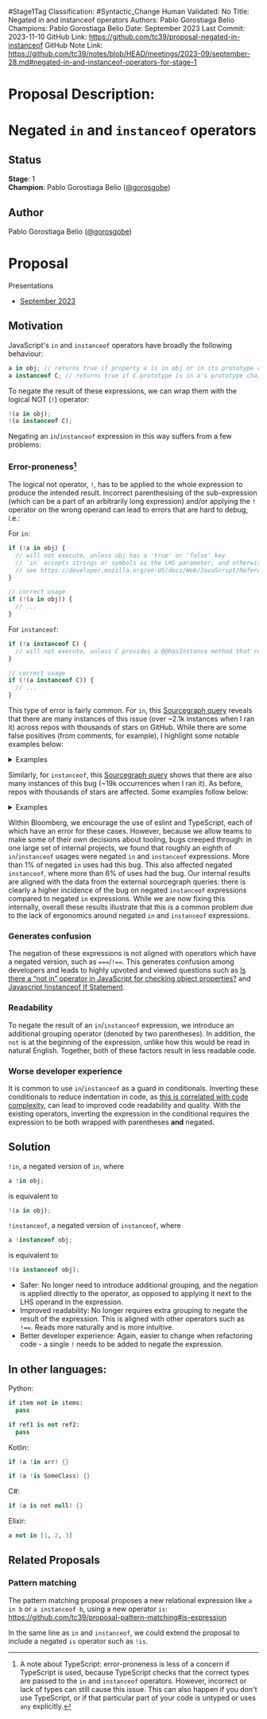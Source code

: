 #Stage1Tag
Classification: #Syntactic_Change
Human Validated: No
Title: Negated in and instanceof operators
Authors: Pablo Gorostiaga Belio
Champions: Pablo Gorostiaga Belio
Date: September 2023
Last Commit: 2023-11-10
GitHub Link: https://github.com/tc39/proposal-negated-in-instanceof
GitHub Note Link: https://github.com/tc39/notes/blob/HEAD/meetings/2023-09/september-28.md#negated-in-and-instanceof-operators-for-stage-1

# Proposal Description:
# Negated `in` and `instanceof` operators

## Status

**Stage**: 1  
**Champion**: Pablo Gorostiaga Belio ([@gorosgobe](https://github.com/gorosgobe))  

## Author
Pablo Gorostiaga Belio ([@gorosgobe](https://github.com/gorosgobe))

# Proposal

Presentations

- [September 2023](https://docs.google.com/presentation/d/1vwNOjUiUvy6TzK6t0Mb8qgyKwBNszly9HibJJpUa_Eo/edit) 

## Motivation

JavaScript's `in` and `instanceof` operators have broadly the following behaviour:

```js
a in obj; // returns true if property a is in obj or in its prototype chain, false otherwise
a instanceof C; // returns true if C.prototype is in a's prototype chain, false otherwise
```

To negate the result of these expressions, we can wrap them with the logical NOT (`!`) operator:

```js
!(a in obj);
!(a instanceof C);
```

Negating an `in`/`instanceof` expression in this way suffers from a few problems:

### Error-proneness[^1]

The logical not operator, `!`, has to be applied to the whole expression to produce the intended result. Incorrect parenthesising of the sub-expression (which can be a part of an arbitrarily long expression) and/or applying the `!` operator on the wrong operand can lead to errors that are hard to debug, i.e.:

[^1]: A note about TypeScript: error-proneness is less of a concern if TypeScript is used, because TypeScript checks that the correct types are passed to the `in` and `instanceof` operators. However, incorrect or lack of types can still cause this issue. This can also happen if you don't use TypeScript, or if that particular part of your code is untyped or uses `any` explicitly.

For `in`:
```js
if (!a in obj) { 
  // will not execute, unless obj has a 'true' or 'false' key
  // `in` accepts strings or symbols as the LHS parameter, and otherwise coerces all other values to a string
  // see https://developer.mozilla.org/en-US/docs/Web/JavaScript/Reference/Global_Objects/String#string_coercion
}

// correct usage
if (!(a in obj)) {
  // ...
}
```
For `instanceof`:
```js
if (!a instanceof C) { 
  // will not execute, unless C provides a @@hasInstance method that returns true for booleans
}

// correct usage
if (!(a instanceof C)) {
  // ...
}
```

This type of error is fairly common. For `in`, this [Sourcegraph query](https://sourcegraph.com/search?q=context:global+lang:javascript+/%5C%21%5B%5B:alnum:%5D%5C%27%5C%22%5D%2B+in+%5B%5B:alnum:%5D%5D%2B/+-file:%5C.min%5C.js%24+count:all&patternType=standard&sm=1&groupBy=repo) reveals that there are many instances of this issue (over ~2.1k instances when I ran it) across repos with thousands of stars on GitHub. While there are some false positives (from comments, for example), I highlight some notable examples below:
<details>
  <summary>Examples</summary>
  
|Repo                                              |Bugs                                                           |Stars |Link|Issue|
|--------------------------------------------------|---------------------------------------------------------------|------|----|-----|
|[meteor/meteor](https://github.com/meteor/meteor)                  |`!key in validDevices`         |43.6k | [Link](https://github.com/meteor/meteor/blob/57759e09746046fb75cbd1479d72cda30bba081f/tools/cordova/builder.js#L803)| [Issue](https://github.com/meteor/meteor/issues/12781) |
|[oven-sh/bun](https://github.com/oven-sh/bun)                    |`!"TZ" in process.env`                                       |42.7k |[Link](https://github.com/oven-sh/bun/blob/6bfee02301a2e2a0b79339974af0445eb5a2688f/test/js/node/process/process.test.js#L106)| [Issue](https://github.com/oven-sh/bun/issues/5800) |
|[SergioBenitez/Rocket](https://github.com/SergioBenitez/Rocket)           |`!"message" in msg \|\| !"room" in msg \|\| !"username" in MSG` |21.1k| [Link](https://github.com/SergioBenitez/Rocket/blob/c2936fcb1e4f8f4907889b54a9e4e741a565a7d7/examples/chat/static/script.js#L97)| [Issue](https://github.com/SergioBenitez/Rocket/issues/2617) |
|[jeromeetienne/AR.js](https://github.com/jeromeetienne/AR.js)            |`!'VRFrameData' in window`                                        |15.7k |[Link](https://github.com/jeromeetienne/AR.js/blob/024318c67121bd57045186b83b42f10c6560a34a/three.js/examples/vendor/webvr-polyfill.js#L6245)| [Issue](https://github.com/jeromeetienne/AR.js/issues/828) |
|[duplicati/duplicati](https://github.com/duplicati/duplicati)            |`!'IsUnencryptedOrPassphraseStored' in this.Backup`               |9.1k  |[Link](https://github.com/duplicati/duplicati/blob/d0f1498bd41b151d8512fd2acb57739f6a05587f/Duplicati/Server/webroot/ngax/scripts/controllers/RestoreController.js#L456)| [Issue](https://github.com/duplicati/duplicati/issues/5028) |
|[WebKit/WebKit](https://github.com/WebKit/WebKit)                  |`!'openDatabase' in window`                                       |6.4k  |[Link](https://github.com/WebKit/WebKit/blob/21506dd04e3ba5815f62bfd714acd73ce48ca3ef/Tools/CSSTestSuiteHarness/harness/harness.js#L1477)| [Issue](https://bugs.webkit.org/show_bug.cgi?id=261815) |
|[buildbot/buildbot](https://github.com/buildbot/buildbot)              |`!option in options`                                              |5.1k  |[Link](https://github.com/buildbot/buildbot/blob/4cf871e7378e87a5e9b811e764874645e14b57ab/www/build_common/src/webpack.js#L21)| [Issue](https://github.com/buildbot/buildbot/issues/7120) |
|[cloudflare/workerd](https://github.com/cloudflare/workerd)             |`!type in this.#recipes`                                          |4.9k  |[Link](https://github.com/cloudflare/workerd/blob/30eb1e66be0aff8ce9c6f9ec76ac2548a2bf4247/samples/extensions/burrito-shop-impl.js#L19)| [Issue](https://github.com/cloudflare/workerd/issues/1207) |
|[muicss/mui](https://github.com/muicss/mui)                     |`!'rows' in rest`                                                   |4.5k  |[Link](https://github.com/muicss/mui/blob/d1774138e025f99c870f9dbb556163028cc2d475/src/react/textarea.jsx#L21)| [Issue](https://github.com/muicss/mui/issues/336) |
|[jlord/git-it-electron](https://github.com/jlord/git-it-electron)          |`!'previous' in curCommit`                                          |4.4k  |[Link](https://github.com/jlord/git-it-electron/blob/e7551c58366787dbc62ee7ef6079fc8cc6c7acb9/assets/PortableGit/mingw32/share/gitweb/static/gitweb.js#L1374)| [Issue](https://github.com/jlord/git-it-electron/issues/393) |
|[zlt2000/microservices-platform](https://github.com/zlt2000/microservices-platform) |`!'onhashchange' in W`                                            |4.2k  |[Link](https://github.com/zlt2000/microservices-platform/blob/da821d6b598fb82d901fc67861cf902b3e60389c/zlt-web/layui-web/src/main/resources/static/assets/libs/q.js#L38)| [Issue](https://github.com/zlt2000/microservices-platform/issues/67) |
|[thechangelog/changelog.com](https://github.com/thechangelog/changelog.com)     |`!"execCommand" in document`                                       |2.6k|  [Link](https://github.com/thechangelog/changelog.com/blob/271286cc8ae68298755bf08a68d1af02dd016603/assets/app/modules/onsitePlayer.js#L449)| [Issue](https://github.com/thechangelog/changelog.com/issues/483) |
|[kiwibrowser/src](https://github.com/kiwibrowser/src)                |`!intervalName in this.intervals`                                   |2.3k|  [Link](https://github.com/kiwibrowser/src/blob/945c26be7a1e458cef098d8d782b5555611cc83b/components/chrome_apps/webstore_widget/app/main.js#L105)| [Issue](https://github.com/kiwibrowser/android/issues/285) |
|[drawcall/Proton](https://github.com/drawcall/Proton)                |`!'defineProperty' in Object`                                       |2.3k|  [Link](https://github.com/drawcall/Proton/blob/83c3caa8203c4e60c7363fb3fffbfd69c9d7ba0e/example/game/crafty/js/crafty.js#L4306)| [Issue](https://github.com/drawcall/Proton/issues/101) |
|[montagejs/collections](https://github.com/montagejs/collections)          |`!index in this`                                                    |2.1k|  [Link](https://github.com/montagejs/collections/blob/4e19cc48904dbc6313dbe9199f347969843d2308/shim-array.js#L106)| [Issue](https://github.com/montagejs/collections/issues/252) |

</details>

Similarly, for `instanceof`, this [Sourcegraph query](https://sourcegraph.com/search?q=context:global+lang:javascript+/%5C%21%5B%5B:alnum:%5D%5D%2B+instanceof+%5B%5B:alnum:%5D%5D%2B/+-file:%5C.min%5C.js%24+count:all&patternType=standard&sm=1&groupBy=repo) shows that there are also many instances of this bug (~19k occurrences when I ran it). As before, repos with thousands of stars are affected. Some examples follow below:

<details>
  <summary>Examples</summary>
  
|Repo                                              |Bugs                                                           |Stars |Link|Issue|
|--------------------------------------------------|---------------------------------------------------------------|------|----|-----|
|[odoo/odoo](https://github.com/odoo/odoo)                   |`!e instanceof o`                        |30.1k |[Link](https://github.com/odoo/odoo/blob/a05ccee899c85c95bc82fb1a8e9c0dd4b3fd5a5c/addons/web/static/lib/ace/ace.odoo-custom.js#L3393)| [Issue](https://github.com/odoo/odoo/issues/136022) |
|[facebook/flow](https://github.com/facebook/flow)               |`!flow instanceof RegExp`                   |22k   |[Link](https://github.com/facebook/flow/blob/469629e78c90ab2da056e632f02edf56a580cf86/packages/flow-parser/test/esprima_test_runner.js#L449)| [Issue](https://github.com/facebook/flow/issues/9082) |
|[v8/v8](https://github.com/v8/v8)                       |`!e instanceof RangeError`                  |21.5k |[Link](https://github.com/v8/v8/blob/29229448d9f57735d850bc49697a678c4e0a6925/test/js-perf-test/ExpressionDepth/run.js#L54) | [Issue](https://bugs.chromium.org/p/v8/issues/detail?id=14329) |
|[linlinjava/litemall](https://github.com/linlinjava/litemall)         |`!re instanceof RegExp`                     |18.2k |[Link](https://github.com/linlinjava/litemall/blob/47ea5c7420f126081e7ef17a7182890def32457d/renard-wx/lib/wxParse/showdown.js#L2238)| [Issue](https://github.com/linlinjava/litemall/issues/542) |
|[iissnan/hexo-theme-next](https://github.com/iissnan/hexo-theme-next)     |`!elem instanceof Element`                  |15.8k |[Link](https://github.com/iissnan/hexo-theme-next/blob/9c8cea69bf0d4f91c07779d71b01814b27bbb6a1/source/lib/Han/dist/han.js#L2154)| [Issue](https://github.com/iissnan/hexo-theme-next/issues/2270) |
|[chromium/chromium](https://github.com/chromium/chromium)           |`!this instanceof Test`                     |15.3k |[Link](https://github.com/chromium/chromium/blob/ec7efe1a70a533678591c239f61fba591db9bee5/third_party/qunit/src/qunit.js#L1070)| [Issue](https://bugs.chromium.org/p/chromium/issues/detail?id=1485073) |
|[arangodb/arangodb](https://github.com/arangodb/arangodb)           |`!context instanceof WebGLRenderingContext` |13.1k |[Link](https://github.com/arangodb/arangodb/blob/1e050ea77f258045aa0bb4b1c3b1ebc60709d29d/js/apps/system/_admin/aardvark/APP/frontend/js/lib/sigma.exporters.image.js#L295)| [Issue](https://github.com/arangodb/arangodb/issues/19795) |
|[ptmt/react-native-macos](https://github.com/ptmt/react-native-macos)     |`!response instanceof Map`                  |11.3k |[Link](https://github.com/ptmt/react-native-macos/blob/0f09ff48a8c1e2310ec9eef2529d64e321c0b599/local-cli/server/util/jsPackagerClient.js#L99)| N/A (deprecated) |
|[chakra-core/ChakraCore](https://github.com/chakra-core/ChakraCore)      |`!e instanceof TypeError`                   |8.9k  |[Link](https://github.com/chakra-core/ChakraCore/blob/c3ead3f8a6e0bb8e32e043adc091c68cba5935e9/test/Array/array_splice.js#L124)| [Issue](https://github.com/chakra-core/ChakraCore/issues/6950) |
|[icindy/wxParse](https://github.com/icindy/wxParse)              |`!ext.regex instanceof RegExp`              |7.7k  |[Link](https://github.com/icindy/wxParse/blob/9d5df482294b7d39f8802d413f25d28d0d6c349e/wxParse/showdown.js#L397)| [Issue](https://github.com/icindy/wxParse/issues/378) |
|[WebKit/WebKit](https://github.com/WebKit/WebKit)               |`!e instanceof Error`                       |6.4k  |[Link](https://github.com/WebKit/WebKit/blob/ea191c94955ddd2f015f7a677b138109987620b2/JSTests/stress/spread-calling.js#L78)| [Issue](https://bugs.webkit.org/show_bug.cgi?id=261815) |
|[golden-layout/golden-layout](https://github.com/golden-layout/golden-layout) |`!column instanceof lm.items.RowOrColumn`   |6k    |[Link](https://github.com/golden-layout/golden-layout/blob/95af36d1e4c596696483c5353d32ae71886b999c/website/assets/js/goldenlayout.js#L3729)| [Issue](https://github.com/golden-layout/golden-layout/issues/855) |
|[janhuenermann/neurojs](https://github.com/janhuenermann/neurojs)       |`!config instanceof network.Configuration`  |4.4k  |[Link](https://github.com/janhuenermann/neurojs/blob/9a19adc2c3d56a4276affa06fb61524dca5bbbd9/src/storage.js#L36)| [Issue](https://github.com/janhuenermann/neurojs/issues/21) |
|[gkz/LiveScript](https://github.com/gkz/LiveScript)              |`!last instanceof While`                    |2.3k  |[Link](https://github.com/gkz/LiveScript/blob/6f754f9c51d133efa8a33504157db4c059ea23c1/lib/ast.js#L3953)| [Issue](https://github.com/gkz/LiveScript/issues/1123) |
|[CloudBoost/cloudboost](https://github.com/CloudBoost/cloudboost)       |`!obj instanceof CB.CloudObject \|\| !obj instanceof CB.CloudFile \|\| !obj instanceof CB.CloudGeoPoint \|\| !obj instanceof CB.CloudTable \|\| !obj instanceof CB.Column`                                           |1.4k  |[Link](https://github.com/CloudBoost/cloudboost/blob/aa4564056047fb6ec804590f323b7f0a2a010e3b/data-service/sdk/src/PrivateMethods.js#L66)| [Issue](https://github.com/CloudBoost/cloudboost/issues/494) |


</details>  

Within Bloomberg, we encourage the use of eslint and TypeScript, each of which have an error for these cases. However, because we allow teams to make some of their own decisions about tooling, bugs creeped through: in one large set of internal projects, we found that roughly an eighth of `in`/`instanceof` usages were negated `in` and `instanceof` expressions. More than 1% of negated `in` uses had this bug. This also affected negated `instanceof`, where more than 6% of uses had the bug. Our internal results are aligned with the data from the external sourcegraph queries: there is clearly a higher incidence of the bug on negated `instanceof` expressions compared to negated `in` expressions. While we are now fixing this internally, overall these results illustrate that this is a common problem due to the lack of ergonomics around negated `in` and `instanceof` expressions.

### Generates confusion

The negation of these expressions is not aligned with operators which have a negated version, such as `===`/`!==`. This generates confusion among developers and leads to highly upvoted and viewed questions such as [Is there a “not in” operator in JavaScript for checking object properties?](https://stackoverflow.com/questions/7972446/is-there-a-not-in-operator-in-javascript-for-checking-object-properties) and [Javascript !instanceof If Statement](https://stackoverflow.com/questions/8875878/javascript-instanceof-if-statement).

### Readability

To negate the result of an `in`/`instanceof` expression, we introduce an additional grouping operator (denoted by two parentheses). In addition, the `not` is at the beginning of the expression, unlike how this would be read in natural English. Together, both of these factors result in less readable code.

### Worse developer experience

It is common to use `in`/`instanceof` as a guard in conditionals. Inverting these conditionals to reduce indentation in code, as [this is correlated with code complexity](https://www.sciencedirect.com/science/article/pii/S0167642309000379), can lead to improved code readability and quality. With the existing operators, inverting the expression in the conditional requires the expression to be both wrapped with parentheses **and** negated.

## Solution

`!in`, a negated version of `in`, where

```js
a !in obj;
```

is equivalent to
```js
!(a in obj);
```

`!instanceof`, a negated version of `instanceof`, where

```js
a !instanceof obj;
```

is equivalent to
```js
!(a instanceof obj);
```

- Safer: No longer need to introduce additional grouping, and the negation is applied directly to the operator, as opposed to applying it next to the LHS operand in the expression.
- Improved readability: No longer requires extra grouping to negate the result of the expression. This is aligned with other operators such as `!==`. Reads more naturally and is more intuitive.
- Better developer experience: Again, easier to change when refactoring code - a single `!` needs to be added to negate the expression.

## In other languages:

Python:
```python
if item not in items:
  pass

if ref1 is not ref2:
  pass
```

Kotlin:
```kotlin
if (a !in arr) {}

if (a !is SomeClass) {}
```

C#:
```csharp
if (a is not null) {}
```

Elixir:
```elixir
a not in [1, 2, 3]
```

## Related Proposals

### Pattern matching
The pattern matching proposal proposes a new relational expression like `a in b` or `a instanceof b`, using a new operator `is`: https://github.com/tc39/proposal-pattern-matching#is-expression

In the same line as `in` and `instanceof`, we could extend the proposal to include a negated `is` operator such as `!is`. 
